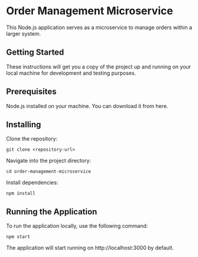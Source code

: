 # Order Management Microservice

This Node.js application serves as a microservice to manage orders within a larger system.


## Getting Started
These instructions will get you a copy of the project up and running on your local machine for development and testing purposes.

## Prerequisites
Node.js installed on your machine. You can download it from here.

## Installing

Clone the repository:

``git clone <repository-url>``

Navigate into the project directory:

``cd order-management-microservice``

Install dependencies:

``npm install
``

## Running the Application
To run the application locally, use the following command:

``npm start``

The application will start running on http://localhost:3000 by default.